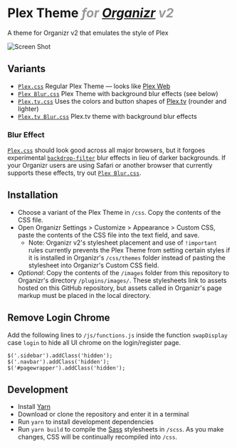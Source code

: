 # Plex Theme <i style=color:#999>for [Organizr](https://github.com/causefx/Organizr) v2</i>
A theme for Organizr v2 that emulates the style of Plex

![Screen Shot](https://raw.githubusercontent.com/Burry/organizr-v2-plex-theme/master/screenshot.jpg "Screen Shot")

## Variants

- [`Plex.css`](https://raw.githubusercontent.com/Burry/organizr-v2-plex-theme/master/css/Plex.css) Regular Plex Theme — looks like [Plex Web](https://app.plex.tv/desktop)
- [`Plex Blur.css`](https://raw.githubusercontent.com/Burry/organizr-v2-plex-theme/master/css/Plex%20Blur.css) Plex Theme with background blur effects (see below)
- [`Plex.tv.css`](https://raw.githubusercontent.com/Burry/organizr-v2-plex-theme/master/css/Plex.tv.css) Uses the colors and button shapes of [Plex.tv](https://www.plex.tv) (rounder and lighter)
- [`Plex.tv Blur.css`](https://raw.githubusercontent.com/Burry/organizr-v2-plex-theme/master/css/Plex.tv%20Blur.css) Plex.tv theme with background blur effects

### Blur Effect

[`Plex.css`](https://raw.githubusercontent.com/Burry/organizr-v2-plex-theme/master/css/Plex.css) should look good across all major browsers, but it forgoes experimental [`backdrop-filter`](https://developer.mozilla.org/en-US/docs/Web/CSS/backdrop-filter) blur effects in lieu of darker backgrounds. If your Organizr users are using Safari or another browser that currently supports these effects, try out [`Plex Blur.css`](https://raw.githubusercontent.com/Burry/organizr-v2-plex-theme/master/css/Plex%20Blur.css).

## Installation

- Choose a variant of the Plex Theme in `/css`. Copy the contents of the CSS file.
- Open Organizr Settings > Customize > Appearance > Custom CSS, paste the contents of the CSS file into the text field, and save.
    - Note: Organizr v2's stylesheet placement and use of `!important` rules currently prevents the Plex Theme from setting certain styles if it is installed in Organizr's `/css/themes` folder instead of pasting the stylesheet into Organizr's Custom CSS field.
- *Optional*: Copy the contents of the `/images` folder from this repository to Organizr's directory `/plugins/images/`. These stylesheets link to assets hosted on this GitHub repository, but assets called in Organizr's page markup must be placed in the local directory.

## Remove Login Chrome
Add the following lines to `/js/functions.js` inside the function `swapDisplay` case `login` to hide all UI chrome on the login/register page.

```
$('.sidebar').addClass('hidden');
$('.navbar').addClass('hidden');
$('#pagewrapper').addClass('hidden');
```

## Development

- Install [Yarn](https://yarnpkg.com/en/docs/install)
- Download or clone the repository and enter it in a terminal
- Run `yarn` to install development dependencies
- Run `yarn build` to compile the [Sass](https://sass-lang.com/documentation/file.SASS_REFERENCE.html) stylesheets in `/scss`. As you make changes, CSS will be continually recompiled into `/css`.
